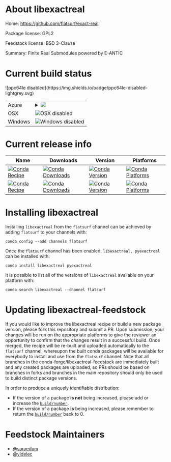 About libexactreal
==================

Home: https://github.com/flatsurf/exact-real

Package license: GPL2

Feedstock license: BSD 3-Clause

Summary: Finite Real Submodules powered by E-ANTIC



Current build status
====================


<table>
    
  <tr>
    <td>Azure</td>
    <td>
      <details>
        <summary>
          <a href="https://dev.azure.com/flatsurf/conda/_build/latest?definitionId=&branchName=master">
            <img src="https://dev.azure.com/flatsurf/conda/_apis/build/status/exact-real-feedstock?branchName=master">
          </a>
        </summary>
        <table>
          <thead><tr><th>Variant</th><th>Status</th></tr></thead>
          <tbody><tr>
              <td>linux</td>
              <td>
                <a href="https://dev.azure.com/flatsurf/conda/_build/latest?definitionId=&branchName=master">
                  <img src="https://dev.azure.com/flatsurf/conda/_apis/build/status/exact-real-feedstock?branchName=master&jobName=linux&configuration=linux_" alt="variant">
                </a>
              </td>
            </tr>
          </tbody>
        </table>
      </details>
    </td>
  </tr>
  <tr>
    <td>OSX</td>
    <td>
      <img src="https://img.shields.io/badge/OSX-disabled-lightgrey.svg" alt="OSX disabled">
    </td>
  </tr>
  <tr>
    <td>Windows</td>
    <td>
      <img src="https://img.shields.io/badge/Windows-disabled-lightgrey.svg" alt="Windows disabled">
    </td>
  </tr>
![ppc64le disabled](https://img.shields.io/badge/ppc64le-disabled-lightgrey.svg)
</table>

Current release info
====================

| Name | Downloads | Version | Platforms |
| --- | --- | --- | --- |
| [![Conda Recipe](https://img.shields.io/badge/recipe-libexactreal-green.svg)](https://anaconda.org/flatsurf/libexactreal) | [![Conda Downloads](https://img.shields.io/conda/dn/flatsurf/libexactreal.svg)](https://anaconda.org/flatsurf/libexactreal) | [![Conda Version](https://img.shields.io/conda/vn/flatsurf/libexactreal.svg)](https://anaconda.org/flatsurf/libexactreal) | [![Conda Platforms](https://img.shields.io/conda/pn/flatsurf/libexactreal.svg)](https://anaconda.org/flatsurf/libexactreal) |
| [![Conda Recipe](https://img.shields.io/badge/recipe-pyexactreal-green.svg)](https://anaconda.org/flatsurf/pyexactreal) | [![Conda Downloads](https://img.shields.io/conda/dn/flatsurf/pyexactreal.svg)](https://anaconda.org/flatsurf/pyexactreal) | [![Conda Version](https://img.shields.io/conda/vn/flatsurf/pyexactreal.svg)](https://anaconda.org/flatsurf/pyexactreal) | [![Conda Platforms](https://img.shields.io/conda/pn/flatsurf/pyexactreal.svg)](https://anaconda.org/flatsurf/pyexactreal) |

Installing libexactreal
=======================

Installing `libexactreal` from the `flatsurf` channel can be achieved by adding `flatsurf` to your channels with:

```
conda config --add channels flatsurf
```

Once the `flatsurf` channel has been enabled, `libexactreal, pyexactreal` can be installed with:

```
conda install libexactreal pyexactreal
```

It is possible to list all of the versions of `libexactreal` available on your platform with:

```
conda search libexactreal --channel flatsurf
```




Updating libexactreal-feedstock
===============================

If you would like to improve the libexactreal recipe or build a new
package version, please fork this repository and submit a PR. Upon submission,
your changes will be run on the appropriate platforms to give the reviewer an
opportunity to confirm that the changes result in a successful build. Once
merged, the recipe will be re-built and uploaded automatically to the
`flatsurf` channel, whereupon the built conda packages will be available for
everybody to install and use from the `flatsurf` channel.
Note that all branches in the conda-forge/libexactreal-feedstock are
immediately built and any created packages are uploaded, so PRs should be based
on branches in forks and branches in the main repository should only be used to
build distinct package versions.

In order to produce a uniquely identifiable distribution:
 * If the version of a package **is not** being increased, please add or increase
   the [``build/number``](https://conda.io/docs/user-guide/tasks/build-packages/define-metadata.html#build-number-and-string).
 * If the version of a package **is** being increased, please remember to return
   the [``build/number``](https://conda.io/docs/user-guide/tasks/build-packages/define-metadata.html#build-number-and-string)
   back to 0.

Feedstock Maintainers
=====================

* [@saraedum](https://github.com/saraedum/)
* [@videlec](https://github.com/videlec/)

